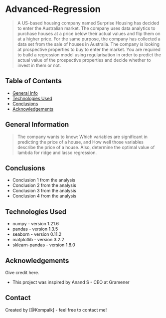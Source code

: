 # Advanced-Regression
> A US-based housing company named Surprise Housing has decided to enter the Australian market. The company uses data analytics to purchase houses at a price below their actual values and flip them on at a higher price. For the same purpose, the company has collected a data set from the sale of houses in Australia. 
> The company is looking at prospective properties to buy to enter the market. You are required to build a regression model using regularisation in order to predict the actual value of the prospective properties and decide whether to invest in them or not.

## Table of Contents
* [General Info](#general-information)
* [Technologies Used](#technologies-used)
* [Conclusions](#conclusions)
* [Acknowledgements](#acknowledgements)


## General Information
> The company wants to know:
Which variables are significant in predicting the price of a house, and
How well those variables describe the price of a house.
Also, determine the optimal value of lambda for ridge and lasso regression.

## Conclusions
- Conclusion 1 from the analysis
- Conclusion 2 from the analysis
- Conclusion 3 from the analysis
- Conclusion 4 from the analysis

## Technologies Used
- numpy - version 1.21.6
- pandas - version 1.3.5
- seaborn - version 0.11.2
- matplotlib - version 3.2.2
- sklearn-pandas - version 1.8.0

## Acknowledgements
Give credit here.
- This project was inspired by Anand S - CEO at Gramener


## Contact
Created by [@Kompalk] - feel free to contact me!
